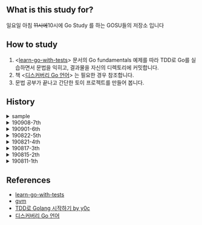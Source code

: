 ## What is this study for?
일요일 아침 ~~11시에~~10시에 Go Study 를 하는 GOSU들의 저장소 입니다

## How to study
1. <[learn-go-with-tests](https://github.com/quii/learn-go-with-tests)> 문서의 Go fundamentals 예제를 따라 TDD로 Go를 실습하면서 문법을 익히고, 결과물을 자신의 디렉토리에 커밋합니다.
2. 책 <[디스커버리 Go 언어](http://www.hanbit.co.kr/store/books/look.php?p_code=B5279497767)> 는 필요한 경우 참조합니다.
3. 문법 공부가 끝나고 간단한 토이 프로젝트를 만들어 봅니다.

## History
<details>
<summary>sample</summary>
  
- nil

</details>

<details>
<summary>190908-7th</summary>
  
- Dependency Injection
  - DI 를 사용하면, 테스트 친화적이고 범용적인 함수를 작성할 수 있다
  - 만약 함수의 테스트가 쉽지 않다면, 전역 상태나 의존성에 대해 강하게 묶여 있다는 의미이다
    - 전역 데이터페이스 연결 풀 같은 경우에는 테스트 하기가 쉽지 않은데 (서비스 레이어에서 사용되고 있으므로) 이런 경우에 활용할 수 있다
  - 데이터가 생기고 흘러가는 것에 대한 디커플링이 가능합니다
    - 만약, 함수의 의존성이 너무 많다고 느껴진다면 DI가 올바른 답일 수 있습니다
  - 컨텍스트에 한정되지 않는 범용적인 함수를 작성할 수 있습니다
  - Go Built-In library 를 잘 살펴보는 것이 올바른 함수를 작성하는데에 도움이 될 

</details>

<details>
<summary>190901-6th</summary>
  
- TDD: 8.Maps
  - key-value 형태로 값을 저장할 수 있으며 key를 통해 빠르게 데이터 검색이 가능한 해쉬테이블
  - value 타입은 어떤 타입이든 들어올 수 있지만 key의 타입은 Comparable 타입만 가능하다.
  - 결과 값을 반환할 때 Error객체에 문자열을 담아 반환 할 수 있다.
  - map은 reference 타입이기 때문에 아무리 큰 맵이라도 한번에 복사가 가능하다.
  - map은 절대로 empty하게 초기화 하면 안된다. (make를 사용하거나 {}를 붙여 선언해야한다.)
  - Error는 불변성과 재사용성을 위해 상수로 선언해서 사용하자.
  - map의 delete는 내장 함수를 사용한다. 

</details>

<details>
<summary>190822-5th</summary>
  
- TDD: 7.Pointers & errors
  - call by value vs call by reference: 상태를 바꾸고 싶다면 pointer 사용
  - 미리 다양한 Error 타입을 만들어 두고 사용할 수 있다
  - Error를 체크만 하지 말고 처리하자
  - 포인터만 nil을 가질 수 있으며, C처럼 이중 포인터 사용 가능(속도 최적화시)
  - `_`([blank identifier](https://golang.org/doc/effective_go.html#blank))는 관습적으로 선언은 하지만 사용하지 않을 변수를 말한다. lint에서도 미사용에 대해 잡지 않음
  
</details>

<details>
<summary>190821-4th</summary>
  
- TDD: 6. Structs, methods & interfaces (2/2)
  - byte to uint64 어쩐지 타입캐스팅 (갑분C)
  - go polymorphism, encapsulation, pointer 조금씩 다룸
  
</details>

<details>
<summary>190817-3th</summary>
  
- TDD: 6. Structs, methods & interfaces (1/2)
  - go struct, methods
  - go 에는 (명시적인) 메소드가 없으며, struct 는 여러 형태의 필드의 묶음일 뿐이다
  - go struct 의 생성 방법은 여러가지가 있다. `new`, `literal struct` ...
  - go interface 를 진행하려가다가 공부를 더 하고 진행하는 방향으로 후퇴
- 다음 시간까지 숙제: struct, methods, interfaces 각자 정리해서 push (++ codekata 할 수 있으면 추가)

</details>

<details>
<summary>190815-2th</summary>
  
- TDD: 3. Integers / 4. Iteration / 5. Arrays and slices
  - go Benchmark, Test coverage
  - go doc -> 아직 모듈에서는 제공하지 않음
  - reflect.DeepEqual 제공 (but not type-safety)
- 다음 시간까지 숙제: Min, Max, Sort(bubble부터 quick까지 아무거나) 함수 만들기

</details>

<details>
<summary>190811-1th</summary>
  
- TDD: 0. Install / 1. Hello, world
  - GVM으로 Go 설치 (먼저 1.4 설치 후 1.12.7버전 사용)
  - [gvm이용하여 go설치하기](https://select995.netlify.com/go/module/gvm)
- 다음 시간까지 숙제: TDD로 간단한 사칙연산 계산기 만들기

</details>

## References
- [learn-go-with-tests](https://github.com/quii/learn-go-with-tests)
- [gvm](https://github.com/moovweb/gvm)
- [TDD로 Golang 시작하기 by y0c](https://y0c.github.io/2019/08/11/beginning-go/)
- [디스커버리 Go 언어](http://www.hanbit.co.kr/store/books/look.php?p_code=B5279497767)
